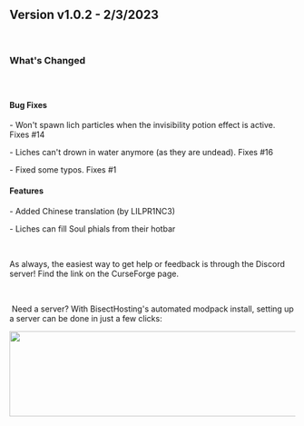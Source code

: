 <h2>Version v1.0.2 - 2/3/2023</h2>
<p>&nbsp;</p>
<h3>What's Changed</h3>
<p><span style="font-size: 1.2rem;">&nbsp;</span></p>
<h4><strong>Bug Fixes</strong></h4>
<p>- Won't spawn lich particles when the invisibility potion effect is active. Fixes #14</p>
<p>- Liches can't drown in water anymore (as they are undead). Fixes #16</p>
<p>- Fixed some typos. Fixes #1</p>

<h4><strong>Features</strong></h4>
<p>- Added Chinese translation (by LILPR1NC3)</p>
<p>- Liches can fill Soul phials from their hotbar</p>
<p>&nbsp;</p>
<p>As always, the easiest way to get help or feedback is through the Discord server! Find the link on the CurseForge page.</p>
<p>&nbsp;</p>
<p>&nbsp;Need a server? With BisectHosting's&nbsp;automated modpack install, setting up a server can be done in just a few clicks:</p>
<p><span style="font-size: 24px;"><a href="https://www.curseforge.com/linkout?remoteUrl=https%253a%252f%252fbisecthosting.com%252fWinDanesz"><img src="https://www.bisecthosting.com/partners/custom-banners/a2f8bf1e-2d39-48c4-a80d-02ef73cdd36c.png" width="900" height="150" /></a></span></p>